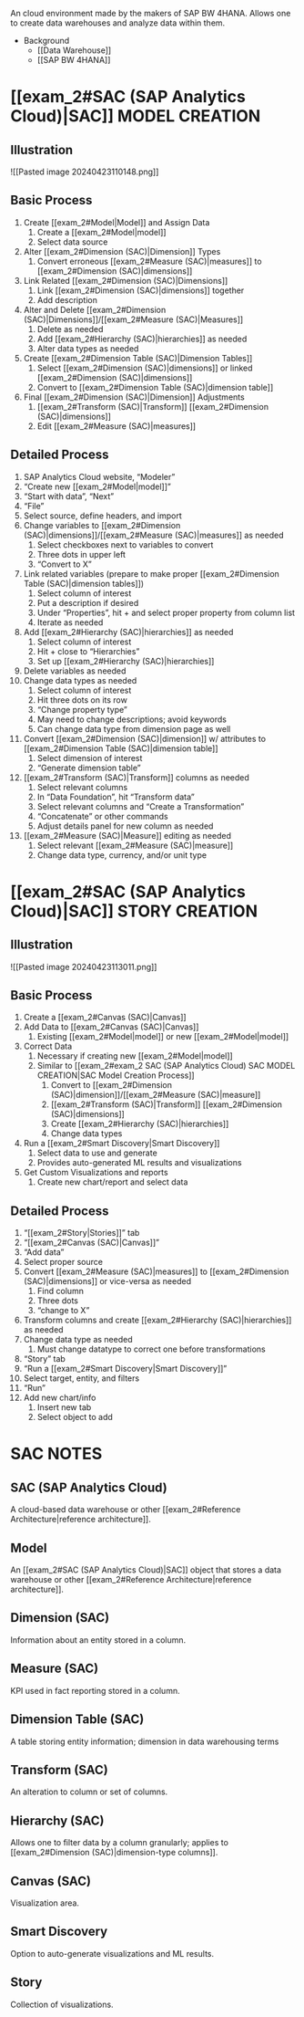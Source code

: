 An cloud environment made by the makers of SAP BW 4HANA. Allows one to create data warehouses and analyze data within them.

- Background
	- [[Data Warehouse]]
	- [[SAP BW 4HANA]]

# [[exam_2#SAC (SAP Analytics Cloud)|SAC]] MODEL CREATION
## Illustration
![[Pasted image 20240423110148.png]]

## Basic Process
1. Create [[exam_2#Model|Model]] and Assign Data
	1. Create a [[exam_2#Model|model]]
	2. Select data source
2. Alter [[exam_2#Dimension (SAC)|Dimension]] Types
	1. Convert erroneous [[exam_2#Measure (SAC)|measures]] to [[exam_2#Dimension (SAC)|dimensions]]
3. Link Related [[exam_2#Dimension (SAC)|Dimensions]]
	1. Link [[exam_2#Dimension (SAC)|dimensions]] together
	2. Add description
4. Alter and Delete [[exam_2#Dimension (SAC)|Dimensions]]/[[exam_2#Measure (SAC)|Measures]]
	1. Delete as needed
	2. Add [[exam_2#Hierarchy (SAC)|hierarchies]] as needed
	3. Alter data types as needed
5. Create [[exam_2#Dimension Table (SAC)|Dimension Tables]]
	1. Select [[exam_2#Dimension (SAC)|dimensions]] or linked [[exam_2#Dimension (SAC)|dimensions]]
	2. Convert to [[exam_2#Dimension Table (SAC)|dimension table]]
6. Final [[exam_2#Dimension (SAC)|Dimension]] Adjustments
	1. [[exam_2#Transform (SAC)|Transform]] [[exam_2#Dimension (SAC)|dimensions]]
	2. Edit [[exam_2#Measure (SAC)|measures]]

## Detailed Process
1. SAP Analytics Cloud website, “Modeler”
2. “Create new [[exam_2#Model|model]]”
3. “Start with data”, “Next”
4. “File”
5. Select source, define headers, and import	
6. Change variables to [[exam_2#Dimension (SAC)|dimensions]]/[[exam_2#Measure (SAC)|measures]] as needed
	1. Select checkboxes next to variables to convert
	2. Three dots in upper left
	3. “Convert to X”
7.	Link related variables (prepare to make proper [[exam_2#Dimension Table (SAC)|dimension tables]])
	1. Select column of interest
	2. Put a description if desired
	3. Under “Properties”, hit + and select proper property from column list
	4. Iterate as needed
8.	Add [[exam_2#Hierarchy (SAC)|hierarchies]] as needed
	1. Select column of interest
	2. Hit + close to “Hierarchies”
	3. Set up [[exam_2#Hierarchy (SAC)|hierarchies]]
9.	Delete variables as needed
10.	Change data types as needed
	1. Select column of interest
	2. Hit three dots on its row
	3. “Change property type”
	4. May need to change descriptions; avoid keywords
	5. Can change data type from dimension page as well
11.	Convert [[exam_2#Dimension (SAC)|dimension]] w/ attributes to [[exam_2#Dimension Table (SAC)|dimension table]]
	1. Select dimension of interest
	2. “Generate dimension table”
12.	[[exam_2#Transform (SAC)|Transform]] columns as needed
	1. Select relevant columns
	2. In “Data Foundation”, hit “Transform data”
	3. Select relevant columns and “Create a Transformation”
	4. “Concatenate” or other commands
	5. Adjust details panel for new column as needed
13.	[[exam_2#Measure (SAC)|Measure]] editing as needed
	1. Select relevant [[exam_2#Measure (SAC)|measure]]
	2. Change data type, currency, and/or unit type

# [[exam_2#SAC (SAP Analytics Cloud)|SAC]] STORY CREATION
## Illustration
![[Pasted image 20240423113011.png]]

## Basic Process
1. Create a [[exam_2#Canvas (SAC)|Canvas]]
2. Add Data to [[exam_2#Canvas (SAC)|Canvas]]
	1. Existing [[exam_2#Model|model]] or new [[exam_2#Model|model]]
3. Correct Data
	1. Necessary if creating new [[exam_2#Model|model]]
	2. Similar to [[exam_2#exam_2 SAC (SAP Analytics Cloud) SAC MODEL CREATION|SAC Model Creation Process]]
		1. Convert to [[exam_2#Dimension (SAC)|dimension]]/[[exam_2#Measure (SAC)|measure]]
		2. [[exam_2#Transform (SAC)|Transform]] [[exam_2#Dimension (SAC)|dimensions]]
		3. Create [[exam_2#Hierarchy (SAC)|hierarchies]]
		4. Change data types
4. Run a [[exam_2#Smart Discovery|Smart Discovery]]
	1. Select data to use and generate
	2. Provides auto-generated ML results and visualizations
5. Get Custom Visualizations and reports
	1. Create new chart/report and select data

## Detailed Process
1.	“[[exam_2#Story|Stories]]” tab
2.	“[[exam_2#Canvas (SAC)|Canvas]]”
3.	“Add data”
4.	Select proper source
5.	Convert [[exam_2#Measure (SAC)|measures]] to [[exam_2#Dimension (SAC)|dimensions]] or vice-versa as needed
	1. Find column
	2. Three dots
	3. “change to X”
6.	Transform columns and create [[exam_2#Hierarchy (SAC)|hierarchies]] as needed
7.	Change data type as needed
	1. Must change datatype to correct one before transformations
8.	“Story” tab
9.	“Run a [[exam_2#Smart Discovery|Smart Discovery]]”
10.	Select target, entity, and filters
11.	“Run”
12.	Add new chart/info
	1. Insert new tab
	2. Select object to add

# SAC NOTES
## SAC (SAP Analytics Cloud)
A cloud-based data warehouse or other [[exam_2#Reference Architecture|reference architecture]].
## Model
An [[exam_2#SAC (SAP Analytics Cloud)|SAC]] object that stores a data warehouse or other [[exam_2#Reference Architecture|reference architecture]].
## Dimension (SAC)
Information about an entity stored in a column.
## Measure (SAC)
KPI used in fact reporting stored in a column.
## Dimension Table (SAC)
A table storing entity information; dimension in data warehousing terms
## Transform (SAC)
An alteration to column or set of columns.
## Hierarchy (SAC)
Allows one to filter data by a column granularly; applies to [[exam_2#Dimension (SAC)|dimension-type columns]].
## Canvas (SAC)
Visualization area.
## Smart Discovery
Option to auto-generate visualizations and ML results.
## Story
Collection of visualizations.